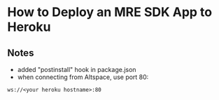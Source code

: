 # How to Deploy an MRE SDK App to Heroku

## Notes
* added "postinstall" hook in package.json
* when connecting from Altspace, use port 80:

```
ws://<your heroku hostname>:80
```
